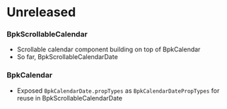 # Unreleased

### BpkScrollableCalendar
- Scrollable calendar component building on top of BpkCalendar
- So far, BpkScrollableCalendarDate
### BpkCalendar
- Exposed `BpkCalendarDate.propTypes` as `BpkCalendarDatePropTypes` for reuse in BpkScrollableCalendarDate
 
